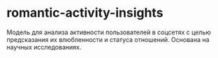 # romantic-activity-insights
Модель для анализа активности пользователей в соцсетях с целью предсказания их влюбленности и статуса отношений. Основана на научных исследованиях.
